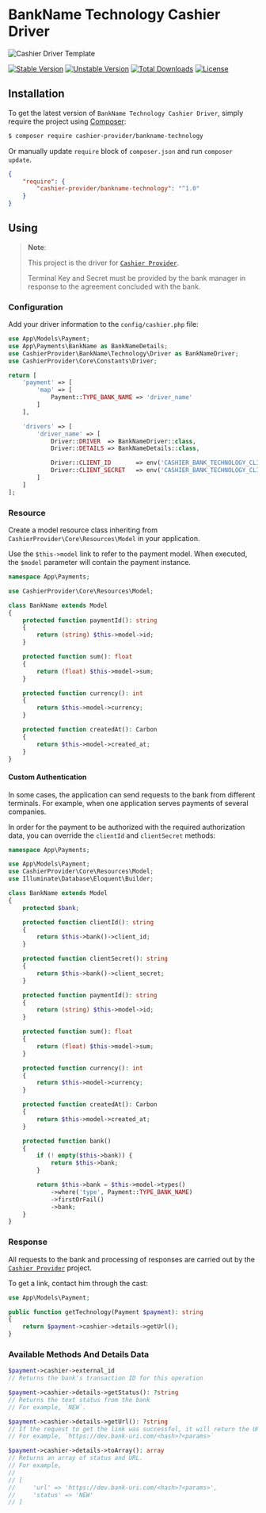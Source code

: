 # BankName Technology Cashier Driver

<img src="https://preview.dragon-code.pro/cashier-provider/driver-template.svg?brand=laravel" alt="Cashier Driver Template"/>

[![Stable Version][badge_stable]][link_packagist]
[![Unstable Version][badge_unstable]][link_packagist]
[![Total Downloads][badge_downloads]][link_packagist]
[![License][badge_license]][link_license]


## Installation

To get the latest version of `BankName Technology Cashier Driver`, simply require the project using [Composer](https://getcomposer.org):

```bash
$ composer require cashier-provider/bankname-technology
```

Or manually update `require` block of `composer.json` and run `composer update`.

```json
{
    "require": {
        "cashier-provider/bankname-technology": "^1.0"
    }
}
```

## Using

> **Note**:
>
> This project is the driver for [`Cashier Provider`](https://github.com/cashier-provider/core).
>
> Terminal Key and Secret must be provided by the bank manager in response to the agreement concluded with the bank.


### Configuration

Add your driver information to the `config/cashier.php` file:

```php
use App\Models\Payment;
use App\Payments\BankName as BankNameDetails;
use CashierProvider\BankName\Technology\Driver as BankNameDriver;
use CashierProvider\Core\Constants\Driver;

return [
    'payment' => [
        'map' => [
            Payment::TYPE_BANK_NAME => 'driver_name'
        ]
    ],

    'drivers' => [
        'driver_name' => [
            Driver::DRIVER  => BankNameDriver::class,
            Driver::DETAILS => BankNameDetails::class,

            Driver::CLIENT_ID       => env('CASHIER_BANK_TECHNOLOGY_CLIENT_ID'),
            Driver::CLIENT_SECRET   => env('CASHIER_BANK_TECHNOLOGY_CLIENT_SECRET'),
        ]
    ]
];
```

### Resource

Create a model resource class inheriting from `CashierProvider\Core\Resources\Model` in your application.

Use the `$this->model` link to refer to the payment model. When executed, the `$model` parameter will contain the payment instance.

```php
namespace App\Payments;

use CashierProvider\Core\Resources\Model;

class BankName extends Model
{
    protected function paymentId(): string
    {
        return (string) $this->model->id;
    }

    protected function sum(): float
    {
        return (float) $this->model->sum;
    }

    protected function currency(): int
    {
        return $this->model->currency;
    }

    protected function createdAt(): Carbon
    {
        return $this->model->created_at;
    }
}
```

#### Custom Authentication

In some cases, the application can send requests to the bank from different terminals. For example, when one application serves payments of several companies.

In order for the payment to be authorized with the required authorization data, you can override the `clientId` and `clientSecret` methods:

```php
namespace App\Payments;

use App\Models\Payment;
use CashierProvider\Core\Resources\Model;
use Illuminate\Database\Eloquent\Builder;

class BankName extends Model
{
    protected $bank;

    protected function clientId(): string
    {
        return $this->bank()->client_id;
    }

    protected function clientSecret(): string
    {
        return $this->bank()->client_secret;
    }

    protected function paymentId(): string
    {
        return (string) $this->model->id;
    }

    protected function sum(): float
    {
        return (float) $this->model->sum;
    }

    protected function currency(): int
    {
        return $this->model->currency;
    }

    protected function createdAt(): Carbon
    {
        return $this->model->created_at;
    }

    protected function bank()
    {
        if (! empty($this->bank)) {
            return $this->bank;
        }

        return $this->bank = $this->model->types()
            ->where('type', Payment::TYPE_BANK_NAME)
            ->firstOrFail()
            ->bank;
    }
}
```

### Response

All requests to the bank and processing of responses are carried out by the [`Cashier Provider`](https://github.com/cashier-provider/core) project.

To get a link, contact him through the cast:

```php
use App\Models\Payment;

public function getTechnology(Payment $payment): string
{
    return $payment->cashier->details->getUrl();
}
```

### Available Methods And Details Data

```php
$payment->cashier->external_id
// Returns the bank's transaction ID for this operation

$payment->cashier->details->getStatus(): ?string
// Returns the text status from the bank
// For example, `NEW`.

$payment->cashier->details->getUrl(): ?string
// If the request to get the link was successful, it will return the URL
// For example, `https://dev.bank-uri.com/<hash>?<params>`

$payment->cashier->details->toArray(): array
// Returns an array of status and URL.
// For example,
//
// [
//     'url' => 'https://dev.bank-uri.com/<hash>?<params>',
//     'status' => 'NEW'
// ]
```

[badge_downloads]:      https://img.shields.io/packagist/dt/cashier-provider/core.svg?style=flat-square

[badge_license]:        https://img.shields.io/packagist/l/cashier-provider/core.svg?style=flat-square

[badge_stable]:         https://img.shields.io/github/v/release/cashier-provider/core?label=stable&style=flat-square

[badge_unstable]:       https://img.shields.io/badge/unstable-dev--main-orange?style=flat-square

[link_license]:         LICENSE

[link_packagist]:       https://packagist.org/packages/cashier-provider/core
